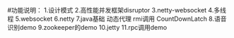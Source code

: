
#功能说明：
1.设计模式
2.高性能并发框架disruptor
3.netty-websocket
4.多线程
5.websocket
6.netty
7.java基础
    动态代理
    rmi调用
    CountDownLatch
8.语音识别demo
9.zookeeper的demo
10.jetty
11.rpc调用demo






